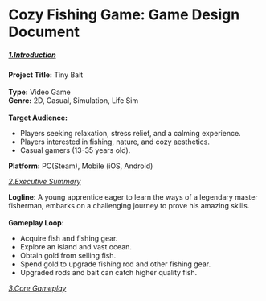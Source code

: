 # Cozy Fishing Game: Game Design Document

<h5 align = left>
<u><i>1.Introduction</i></u>
</h5>

<p>
    <b>Project Title:</b> Tiny Bait
<br>
<br>
    <b>Type:</b> Video Game
<br>
    <b>Genre:</b> 2D, Casual, Simulation, Life Sim
<br>
<br>
    <b>Target Audience:</b> 
<ul>
    <li>Players seeking relaxation, stress relief, and a calming experience.</li>
    <li>Players interested in fishing, nature, and cozy aesthetics.</li>
    <li>Casual gamers (13-35 years old).</li>
</ul>
    <b>Platform:</b> PC(Steam), Mobile (iOS, Android)
</p>

<u><i>2.Executive Summary</i></u>

<p>
    <b>Logline:</b> A young apprentice eager to learn the ways of a legendary master 
fisherman, embarks on a challenging journey to prove his amazing skills.
<br>
<br>
    <b>Gameplay Loop:</b> 
<br>
<ul>
    <li>Acquire fish and fishing gear.</li>
    <li>Explore an island and vast ocean.</li>
    <li>Obtain gold from selling fish.</li>
    <li>Spend gold to upgrade fishing rod and other fishing gear.</li>
    <li>Upgraded rods and bait can catch higher quality fish.</li>
</ul>
</p>

<u><i>3.Core Gameplay</i></u>










